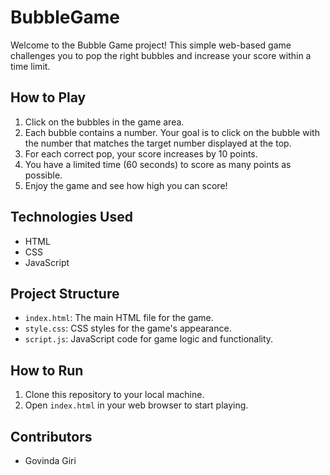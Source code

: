 # BubbleGame

Welcome to the Bubble Game project! This simple web-based game challenges you to pop the right bubbles and increase your score within a time limit.

## How to Play

1. Click on the bubbles in the game area.
2. Each bubble contains a number. Your goal is to click on the bubble with the number that matches the target number displayed at the top.
3. For each correct pop, your score increases by 10 points.
4. You have a limited time (60 seconds) to score as many points as possible.
5. Enjoy the game and see how high you can score!

## Technologies Used

- HTML
- CSS
- JavaScript

## Project Structure

- `index.html`: The main HTML file for the game.
- `style.css`: CSS styles for the game's appearance.
- `script.js`: JavaScript code for game logic and functionality.

## How to Run

1. Clone this repository to your local machine.
2. Open `index.html` in your web browser to start playing.

## Contributors

- Govinda Giri

